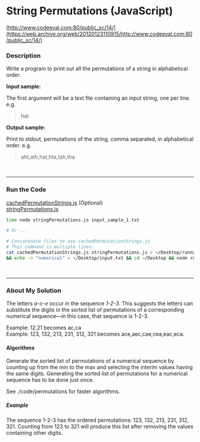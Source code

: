 # String Permutations (JavaScript)

[http://www.codeeval.com:80/public_sc/14/](https://web.archive.org/web/20120123110915/http://www.codeeval.com:80/public_sc/14/)

### Description

Write a program to print out all the permutations of a string in alphabetical order.

**Input sample:**

The first argument will be a text file containing an input string, one per line. e.g.

>hat

**Output sample:**

Print to stdout, permutations of the string, comma separated, in alphabetical order. e.g.

>aht,ath,hat,hta,tah,tha

<br />

---
### Run the Code

[cachedPermutationStrings.js](https://github.com/wrightben/codeeval/blob/master/code/cachedPermutationStrings.js) (Optional)<br />
[stringPermutations.js](https://github.com/wrightben/codeeval/blob/master/code/stringPermutations.js)

```sh
time node stringPermutations.js input_sample_1.txt

# Or ...

# Concatenate files to use cachedPermutationStrings.js
# This command is multiple lines:
cat cachedPermutationStrings.js stringPermutations.js > ~/Desktop/runnable.js \
&& echo -n "numerical" > ~/Desktop/input.txt && cd ~/Desktop && node runnable.js input.txt
```

<br/>

---
### About My Solution

The letters *a-c-e* occur in the sequence *1-2-3*. This suggests the letters can substitute the digits in the sorted list of permutations of a corresponding numerical sequence—in this case, that sequence is 1-2-3.

Example: 12,21 becomes ac,ca <br />
Example: 123, 132, 213, 231, 312, 321 becomes ace,aec,cae,cea,eac,eca.


#### Algorithms

Generate the sorted list of permutations of a numerical sequence by counting up from the min to the max and selecting the interim values having the same digits. Generating the sorted list of permutations for a numerical sequence has to be done just once.

See ./code/permutations for faster algorithms.

##### Example
The sequence 1-2-3 has the ordered permutations: 123, 132, 213, 231, 312, 321. Counting from 123 to 321 will produce this list after removing the values containing other digits. 
